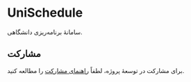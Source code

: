 # UniSchedule

سامانهٔ برنامه‌ریزی دانشگاهی.

## مشارکت

برای مشارکت در توسعهٔ پروژه، لطفاً [راهنمای مشارکت](CONTRIBUTING.md) را مطالعه کنید.

